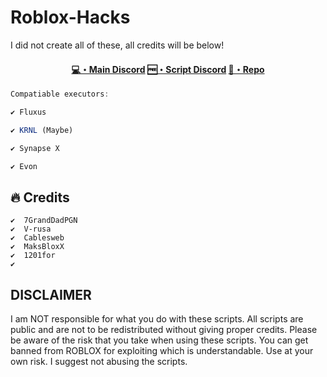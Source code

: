 # Roblox-Hacks

I did not create all of these, all credits will be below!

<h4 align="center">
  <a href="https://discord.gg/qybBqmkcnE">💻・Main Discord</a>
  <a href="https://discord.gg/6cszzzf6sc">🆓・Script Discord</a>
  <a href="https://github.com/Jakee8718/Roblox-Hacks/">📜・Repo</a>
</h4>



```js
Compatiable executors:

✔ Fluxus

✔ KRNL (Maybe)

✔ Synapse X

✔ Evon
```


## :fire: Credits
```sh-session
✔  7GrandDadPGN
✔  V-rusa
✔  Cablesweb
✔  MaksBloxX
✔  1201for
✔ 
```


 ## DISCLAIMER
  I am NOT responsible for what you do with these scripts. All scripts are public and are not to be redistributed without giving proper credits.
  Please be aware of the risk that you take when using these scripts. You can get banned from ROBLOX for exploiting which is understandable. Use at your own risk.
  I suggest not abusing the scripts.
  

